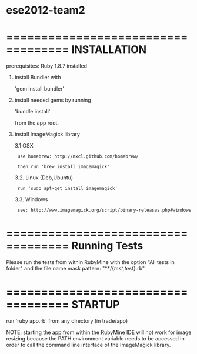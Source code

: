 ese2012-team2
=============

===================================
INSTALLATION
===================================

prerequisites: Ruby 1.8.7 installed

1. install Bundler with

    'gem install bundler'

2. install needed gems by running

    'bundle install'

    from the app root.

3. install ImageMagick library

    3.1 OSX

        use homebrew: http://mxcl.github.com/homebrew/

        then run 'brew install imagemagick'

    3.2. Linux (Deb,Ubuntu)

        run 'sudo apt-get install imagemagick'

    3.3. Windows

        see: http://www.imagemagick.org/script/binary-releases.php#windows

===================================
Running Tests
===================================

Please run the tests from within RubyMine with the option "All tests in folder" and the file name mask pattern: "**/{*_test,test_*}.rb"

===================================
STARTUP
===================================

   run 'ruby app.rb' from any directory (in trade/app)

   NOTE: starting the app from within the RubyMine IDE will not work for image resizing because the
   PATH environment variable needs to be accessed in order to call the command
   line interface of the ImageMagick library.